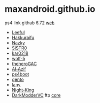 # maxandroid.github.io
ps4 link github 6.72 [web](https://maxandroid.github.io/linux/)
* [Leeful](https://github.com/Leeful)
* [Hakkuraifu](https://github.com/Hakkuraifu/PS4xploit)
* [Nazky](https://github.com/Nazky/PS4Linux-Payloads/releases/)
* [SiSTR0](https://github.com/GoldHEN/GoldHEN)
* [kar0218](https://github.com/kar0218)
* [wolf-5](https://github.com/wolf-5)
* [theheroGAC](https://github.com/theheroGAC/ps4jb)
* [Al-Azif](https://github.com/Al-Azif)
* [ps4boot](https://github.com/ps4boot)
* [gento](https://github.com/ps4gentoo)
* [lapy](https://lapygames.wordpress.com/apps/)
* [Night-King](https://github.com/Night-King-Host)
* [DarkModderVC](https://github.com/DarkModderVC/PS4JB) ftp [core](http://ps4gentoo.unaux.com/)
